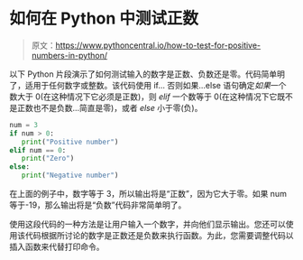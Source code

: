 # 如何在 Python 中测试正数

> 原文：<https://www.pythoncentral.io/how-to-test-for-positive-numbers-in-python/>

以下 Python 片段演示了如何测试输入的数字是正数、负数还是零。代码简单明了，适用于任何数字或整数。该代码使用 if... 否则如果...else 语句确定*如果*一个数大于 0(在这种情况下它必须是正数)，则 *elif* 一个数等于 0(在这种情况下它既不是正数也不是负数...简直是零)，或者 *else* 小于零(负)。

```py
num = 3
if num > 0:
   print("Positive number")
elif num == 0:
   print("Zero")
else:
   print("Negative number")
```

在上面的例子中，数字等于 3，所以输出将是“正数”，因为它大于零。如果 num 等于-19，那么输出将是“负数”代码非常简单明了。

使用这段代码的一种方法是让用户输入一个数字，并向他们显示输出。您还可以使用该代码根据所讨论的数字是正数还是负数来执行函数。为此，您需要调整代码以插入函数来代替打印命令。